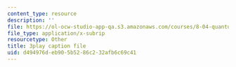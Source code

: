 ```yaml
---
content_type: resource
description: ''
file: https://ol-ocw-studio-app-qa.s3.amazonaws.com/courses/8-04-quantum-physics-i-spring-2016/d494976deb905b5286c232afb6c69c41_dnuZx9fZHsU.vtt
file_type: application/x-subrip
resourcetype: Other
title: 3play caption file
uid: d494976d-eb90-5b52-86c2-32afb6c69c41
---
```

